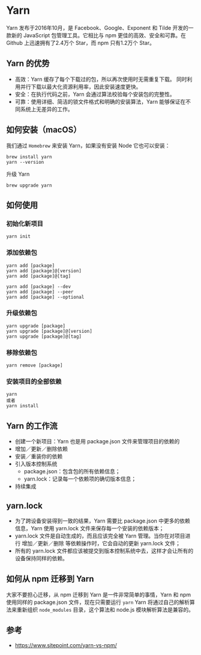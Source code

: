 # Yarn
Yarn 发布于2016年10月，是 Facebook、Google、Exponent 和 Tilde 开发的一款新的 JavaScript 包管理工具。它相比与 npm 更佳的高效、安全和可靠。在 Github 上迅速拥有了2.4万个 Star，而 npm 只有1.2万个 Star。

## Yarn 的优势
* 高效：Yarn 缓存了每个下载过的包，所以再次使用时无需重复下载。 同时利用并行下载以最大化资源利用率，因此安装速度更快。
* 安全：在执行代码之前，Yarn 会通过算法校验每个安装包的完整性。
* 可靠：使用详细、简洁的锁文件格式和明确的安装算法，Yarn 能够保证在不同系统上无差异的工作。

## 如何安装（macOS）
我们通过 `Homebrew` 来安装 Yarn，如果没有安装 Node 它也可以安装：

```
brew install yarn
yarn --version
```

升级 Yarn

```
brew upgrade yarn
```

## 如何使用
### 初始化新项目

```
yarn init
```

### 添加依赖包

```
yarn add [package]
yarn add [package]@[version]
yarn add [package]@[tag]

yarn add [package] --dev
yarn add [package] --peer
yarn add [package] --optional
```

### 升级依赖包

```
yarn upgrade [package]
yarn upgrade [package]@[version]
yarn upgrade [package]@[tag]
```

### 移除依赖包

```
yarn remove [package]
```

### 安装项目的全部依赖

```
yarn
或者
yarn install
```

## Yarn 的工作流
* 创建一个新项目：Yarn 也是用 package.json 文件来管理项目的依赖的
* 增加／更新／删除依赖
* 安装／重装你的依赖
* 引入版本控制系统
    * package.json：包含包的所有依赖信息；
    * yarn.lock：记录每一个依赖项的确切版本信息；
* 持续集成

## yarn.lock
* 为了跨设备安装得到一致的结果，Yarn 需要比 package.json 中更多的依赖信息，Yarn 使用 yarn.lock 文件来保存每一个安装的依赖版本；
* yarn.lock 文件是自动生成的，而且应该完全被 Yarn 管理。当你在对项目进行 增加／更新／删除 等依赖操作时，它会自动的更新 yarn.lock 文件；
* 所有的 yarn.lock 文件都应该被提交到版本控制系统中去，这样才会让所有的设备保持同样的依赖。

## 如何从 npm 迁移到 Yarn
大家不要担心迁移，从 npm 迁移到 Yarn 是一件非常简单的事情，Yarn 和 npm 使用同样的 package.json 文件，现在只需要运行 `yarn` Yarn 将通过自己的解析算法来重新组织 `node_modules` 目录，这个算法和 node.js 模块解析算法是兼容的。

## 参考
* https://www.sitepoint.com/yarn-vs-npm/